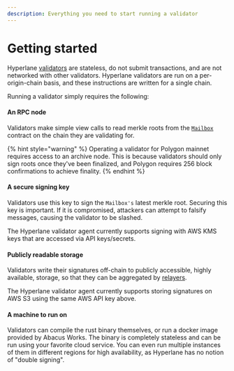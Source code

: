 ```yaml
---
description: Everything you need to start running a validator
---
```


# Getting started

Hyperlane [validators](../../protocol/agents/validators.md) are stateless, do not submit transactions, and are not networked with other validators. Hyperlane validators are run on a per-origin-chain basis, and these instructions are written for a single chain.

Running a validator simply requires the following:

#### An RPC node&#x20;

Validators make simple view calls to read merkle roots from the [`Mailbox`](../../protocol/messaging.md) contract on the chain they are validating for.

{% hint style="warning" %}
Operating a validator for Polygon mainnet requires access to an archive node. This is because validators should only sign roots once they've been finalized, and Polygon requires 256 block confirmations to achieve finality.
{% endhint %}

#### A secure signing key&#x20;

Validators use this key to sign the `Mailbox's` latest merkle root. Securing this key is important. If it is compromised, attackers can attempt to falsify messages, causing the validator to be slashed.&#x20;

The Hyperlane validator agent currently supports signing with AWS KMS keys that are accessed via API keys/secrets.

#### Publicly readable storage&#x20;

Validators write their signatures off-chain to publicly accessible, highly available, storage, so that they can be aggregated by [relayers](../../protocol/agents/relayer.md).&#x20;

The Hyperlane validator agent currently supports storing signatures on AWS S3 using the same AWS API key above.&#x20;

#### A machine to run on

Validators can compile the rust binary themselves, or run a docker image provided by Abacus Works. The binary is completely stateless and can be run using your favorite cloud service. You can even run multiple instances of them in different regions for high availability, as Hyperlane has no notion of "double signing".
